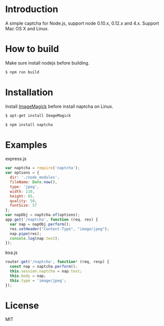# Introduction
A simple captcha for Node.js, support node 0.10.x, 0.12.x and 4.x. Support Mac OS X and Linux.

# How to build
Make sure install nodejs before building.
``` bash
$ npm run build
```

# Installation
Install [ImageMagick](http://www.imagemagick.org/script/index.php) before install naptcha on Linux.

``` bash
$ apt-get install ImageMagick
```

``` bash
$ npm install naptcha
```

# Examples
express.js

``` javascript
var naptcha = require('naptcha');
var options = {
  dir: './node_modules',
  fileName: Date.now(),
  type: 'jpeg',
  width: 110,
  height: 65,
  quality: 50,
  fontSize: 57
};
var napObj = naptcha.of(options);
app.get('/naptcha', function (req, res) {
  var nap = napObj.perform();
  res.setHeader("Content-Type", "image/jpeg");
  nap.pipe(res);
  console.log(nap.text);
});
```

koa.js

``` javascript
router.get('/naptcha', function* (req, resp) {
  const nap = naptcha.perform();
  this.session.naptcha = nap.text;
  this.body = nap;
  this.type = 'image/jpeg';
});
```

# License
MIT
